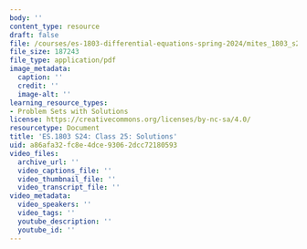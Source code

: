 ```yaml
---
body: ''
content_type: resource
draft: false
file: /courses/es-1803-differential-equations-spring-2024/mites_1803_s24_day25-problems-qa.pdf
file_size: 187243
file_type: application/pdf
image_metadata:
  caption: ''
  credit: ''
  image-alt: ''
learning_resource_types:
- Problem Sets with Solutions
license: https://creativecommons.org/licenses/by-nc-sa/4.0/
resourcetype: Document
title: 'ES.1803 S24: Class 25: Solutions'
uid: a86afa32-fc8e-4dce-9306-2dcc72180593
video_files:
  archive_url: ''
  video_captions_file: ''
  video_thumbnail_file: ''
  video_transcript_file: ''
video_metadata:
  video_speakers: ''
  video_tags: ''
  youtube_description: ''
  youtube_id: ''
---
```

